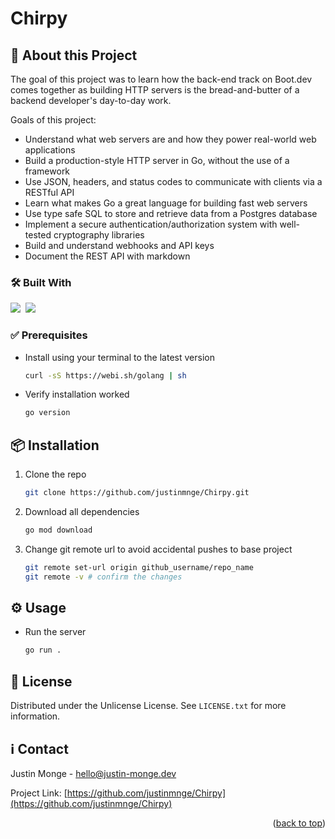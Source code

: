 # Chirpy

<!-- ABOUT THE PROJECT -->
## 📌 About this Project

The goal of this project was to learn how the back-end track on Boot.dev comes together as building HTTP servers is the bread-and-butter of a backend developer's day-to-day work.

Goals of this project:
* Understand what web servers are and how they power real-world web applications
* Build a production-style HTTP server in Go, without the use of a framework
* Use JSON, headers, and status codes to communicate with clients via a RESTful API
* Learn what makes Go a great language for building fast web servers
* Use type safe SQL to store and retrieve data from a Postgres database
* Implement a secure authentication/authorization system with well-tested cryptography libraries
* Build and understand webhooks and API keys
* Document the REST API with markdown

### 🛠️ Built With

</h3>
<p align="left">
 <a href="https://go.dev/"><img src="https://skillicons.dev/icons?i=go"></a>&nbsp;
<img src="https://skillicons.dev/icons?i=html">&nbsp;
 </p>

### ✅ Prerequisites

* Install using your terminal to the latest version 
  ```sh
  curl -sS https://webi.sh/golang | sh
  ```

* Verify installation worked
  ```sh
  go version
  ```

## 📦 Installation

1. Clone the repo
   ```sh
   git clone https://github.com/justinmnge/Chirpy.git
   ```
2. Download all dependencies
   ```sh
   go mod download
   ```
3. Change git remote url to avoid accidental pushes to base project
   ```sh
   git remote set-url origin github_username/repo_name
   git remote -v # confirm the changes
   ```

## ⚙️ Usage

* Run the server
  ```sh
  go run .
  ```

<!-- LICENSE -->
## 🔐 License

Distributed under the Unlicense License. See `LICENSE.txt` for more information.

<!-- CONTACT -->
## ℹ️ Contact

Justin Monge - hello@justin-monge.dev

Project Link: [https://github.com/justinmnge/Chirpy](https://github.com/justinmnge/Chirpy)
<p align="right">(<a href="#readme-top">back to top</a>)</p>
